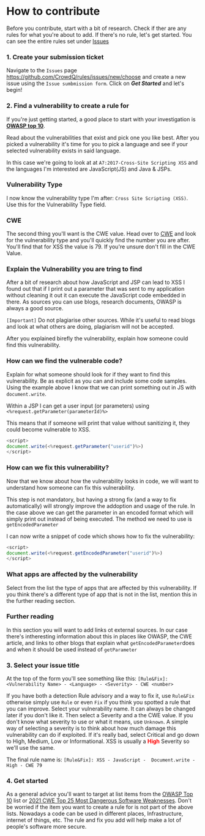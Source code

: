 # How to contribute

Before you contribute, start with a bit of research. Check if ther are any rules for what you're about to add. If there's no rule, let's get started. 
You can see the entire rules set under [Issues](https://github.com/CrowdQ/rules/issues)

### 1. Create your submission ticket
Navigate to the `Issues` page https://github.com/CrowdQ/rules/issues/new/choose and create a new issue using the `Issue sumbmission form`. Click on ***Get Started*** and let's begin!  

### 2. Find a vulnerability to create a rule for
If you're just getting started, a good place to start with your investigation is [**OWASP top 10**](https://owasp.org/www-project-top-ten/). 

Read about the vulnerabilities that exist and pick one you like best. After you picked a vulnerability it's time for you to pick a language and see if your selected vulnerability exists in said language. 

In this case we're going to look at at `A7:2017-Cross-Site Scripting XSS` and the languages I'm interested are JavaScript(JS) and Java & JSPs. 

### Vulnerability Type
I now know the vulnerability type I'm after: `Cross Site Scripting (XSS)`. Use this for the Vulnerability Type field. 

### CWE
The second thing you'll want is the CWE value. Head over to [CWE](https://cwe.mitre.org/) and look for the vulnerability type and you'll quickly find the number you are after. You'll find that for XSS the value is 79. If you're unsure don't fill in the CWE Value. 

### Explain the Vulnerability you are tring to find
After a bit of research about how JavaScript and JSP can lead to XSS I found out that if I print out a parameter that was sent to my application without cleaning it out it can execute the JavaScript code embedded in there. 
As sources you can use blogs, research documents, OWASP is always a good source. 

`[Important]` Do not plagiarise other sources. While it's useful to read blogs and look at what others are doing, plagiarism will not be accepted. 

After you explained birefly the vulnerability, explain how someone could find this vulnerability. 

### How can we find the vulnerable code? 
Explain for what someone should look for if they want to find this vulnerability. Be as explicit as you can and include some code samples. Using the example above I know that we can print something out in JS with `document.write`. 

Within a JSP I can get a user input (or parameters) using `<%request.getParameter(parameterId)%>` 

This means that if someone will print that value without sanitizing it, they could become vulnerable to XSS.

```javascript
<script>
document.write(<%request.getParameter("userid")%>) 
</script>
```

### How can we fix this vulnerability?
Now that we know about how the vulnerability looks in code, we will want to understand how someone can fix this vulnerability.

This step is not mandatory, but having a strong fix (and a way to fix automatically) will strongly improve the addoption and usage of the rule. 
In the case above we can get the parameter in an encoded format which will simply print out instead of being executed. The method we need to use is `getEncodedParameter` 

I can now write a snippet of code which shows how to fix the vulnerability:
```javascript
<script>
document.write(<%request.getEncodedParameter("userid")%>) 
</script>
```

### What apps are affected by the vulnerability 
Select from the list the type of apps that are affected by this vulnerability. If you think there's a different type of app that is not in the list, mention this in the further reading section. 

### Further reading 
In this section you will want to add links ot external sources. In our case there's intheresting information about this in places like OWASP, the CWE article, and links to other blogs that explain what `getEncodedParameter`does and when it should be used instead of `getParameter` 

### 3. Select your issue title
At the top of the form you'll see something like this:
`[Rule&Fix]: <Vulnerability Name> - <Language> - <Severity> - CWE <number>`

If you have both a detection Rule advisory and a way to fix it, use `Rule&Fix` otherwise simply use `Rule` or even `Fix` if you think you spotted a rule that you can improve. 
Select your vulnerability name. It can always be changed later if you don't like it. 
Then select a Severity and a the CWE value. 
If you don't know what severity to use or what it means, use `Unknown`. A simple way of selecting a severity is to think about how much damage this vulnerability can do if exploited. If it's really bad, select Critical and go down to High, Medium, Low or Informational. 
XSS is usually a <span style="color:red">**High**</span> Severity so we'll use the same. 

The final rule name is: `[Rule&Fix]: XSS - JavaScript -  Document.write - High - CWE 79`

### 4. Get started 
As a general advice you'll want to target at list items from the [OWASP Top 10](https://owasp.org/www-project-top-ten/) list or [2021 CWE Top 25 Most Dangerous Software Weaknesses](https://cwe.mitre.org/top25/archive/2021/2021_cwe_top25.html).
Don't be worried if the item you want to create a rule for is not part of the above lists. Nowadays a code can be used in different places, Infrastructure, internet of things, etc. The rule and fix you add will help make a lot of people's software more secure.


